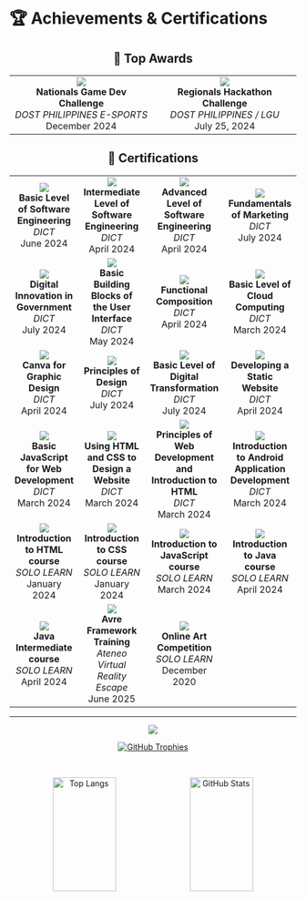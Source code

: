 # 🏆 Achievements & Certifications

<div align="center">

## 🥇 Top Awards

<table>
<tr>
<td align="center" width="300">
<img src="https://img.shields.io/badge/🥉_3rd_Place-Nationals_Game_Dev_Challenge-gold?style=for-the-badge&labelColor=1a1a1a&color=cd7f32">
<br><b>Nationals Game Dev Challenge</b>
<br><i>DOST PHILIPPINES E-SPORTS</i>
<br>December 2024
</td>
<td align="center" width="300">
<img src="https://img.shields.io/badge/🥈_2nd_Place-Regionals_Hackathon_Challenge-silver?style=for-the-badge&labelColor=1a1a1a&color=c0c0c0">
<br><b>Regionals Hackathon Challenge</b>
<br><i>DOST PHILIPPINES / LGU</i>
<br>July 25, 2024
</td>
</tr>
</table>

## 📜 Certifications

<table>
<tr>
<td align="center" width="300">
<img src="https://img.shields.io/badge/2024-Basic_Level_of_Software_Engineering-blue?style=for-the-badge&labelColor=1a1a1a">
<br><b>Basic Level of Software Engineering</b>
<br><i>DICT</i>
<br>June 2024
</td>
<td align="center" width="300">
<img src="https://img.shields.io/badge/2024-Intermediate_Level_of_Software_Engineering-blue?style=for-the-badge&labelColor=1a1a1a">
<br><b>Intermediate Level of Software Engineering</b>
<br><i>DICT</i>
<br>April 2024
</td>
<td align="center" width="300">
<img src="https://img.shields.io/badge/2024-Advanced_Level_of_Software_Engineering-blue?style=for-the-badge&labelColor=1a1a1a">
<br><b>Advanced Level of Software Engineering</b>
<br><i>DICT</i>
<br>April 2024
</td>
<td align="center" width="300">
<img src="https://img.shields.io/badge/2024-Fundamentals_of_Marketing-blue?style=for-the-badge&labelColor=1a1a1a">
<br><b>Fundamentals of Marketing</b>
<br><i>DICT</i>
<br>July 2024
</td>
</tr>
<tr>
<td align="center" width="300">
<img src="https://img.shields.io/badge/2024-Digital_Innovation_in_Government-blue?style=for-the-badge&labelColor=1a1a1a">
<br><b>Digital Innovation in Government</b>
<br><i>DICT</i>
<br>July 2024
</td>
<td align="center" width="300">
<img src="https://img.shields.io/badge/2024-Basic_Building_Blocks_of_UI-blue?style=for-the-badge&labelColor=1a1a1a">
<br><b>Basic Building Blocks of the User Interface</b>
<br><i>DICT</i>
<br>May 2024
</td>
<td align="center" width="300">
<img src="https://img.shields.io/badge/2024-Functional_Composition-blue?style=for-the-badge&labelColor=1a1a1a">
<br><b>Functional Composition</b>
<br><i>DICT</i>
<br>April 2024
</td>
<td align="center" width="300">
<img src="https://img.shields.io/badge/2024-Basic_Level_of_Cloud_Computing-blue?style=for-the-badge&labelColor=1a1a1a">
<br><b>Basic Level of Cloud Computing</b>
<br><i>DICT</i>
<br>March 2024
</td>
</tr>
<tr>
<td align="center" width="300">
<img src="https://img.shields.io/badge/2024-Canva_for_Graphic_Design-blue?style=for-the-badge&labelColor=1a1a1a">
<br><b>Canva for Graphic Design</b>
<br><i>DICT</i>
<br>April 2024
</td>
<td align="center" width="300">
<img src="https://img.shields.io/badge/2024-Principles_of_Design-blue?style=for-the-badge&labelColor=1a1a1a">
<br><b>Principles of Design</b>
<br><i>DICT</i>
<br>July 2024
</td>
<td align="center" width="300">
<img src="https://img.shields.io/badge/2024-Basic_Level_of_Digital_Transformation-blue?style=for-the-badge&labelColor=1a1a1a">
<br><b>Basic Level of Digital Transformation</b>
<br><i>DICT</i>
<br>July 2024
</td>
<td align="center" width="300">
<img src="https://img.shields.io/badge/2024-Developing_a_Static_Website-blue?style=for-the-badge&labelColor=1a1a1a">
<br><b>Developing a Static Website</b>
<br><i>DICT</i>
<br>April 2024
</td>
</tr>
<tr>
<td align="center" width="300">
<img src="https://img.shields.io/badge/2024-Basic_JavaScript_for_Web_Development-yellow?style=for-the-badge&labelColor=1a1a1a">
<br><b>Basic JavaScript for Web Development</b>
<br><i>DICT</i>
<br>March 2024
</td>
<td align="center" width="300">
<img src="https://img.shields.io/badge/2024-HTML_and_CSS_Website_Design-orange?style=for-the-badge&labelColor=1a1a1a">
<br><b>Using HTML and CSS to Design a Website</b>
<br><i>DICT</i>
<br>March 2024
</td>
<td align="center" width="300">
<img src="https://img.shields.io/badge/2024-Principles_of_Web_Development-orange?style=for-the-badge&labelColor=1a1a1a">
<br><b>Principles of Web Development and Introduction to HTML</b>
<br><i>DICT</i>
<br>March 2024
</td>
<td align="center" width="300">
<img src="https://img.shields.io/badge/2024-Android_App_Development-green?style=for-the-badge&labelColor=1a1a1a">
<br><b>Introduction to Android Application Development</b>
<br><i>DICT</i>
<br>March 2024
</td>
</tr>
<tr>
<td align="center" width="300">
<img src="https://img.shields.io/badge/2024-Introduction_to_HTML-purple?style=for-the-badge&labelColor=1a1a1a">
<br><b>Introduction to HTML course</b>
<br><i>SOLO LEARN</i>
<br>January 2024
</td>
<td align="center" width="300">
<img src="https://img.shields.io/badge/2024-Introduction_to_CSS-purple?style=for-the-badge&labelColor=1a1a1a">
<br><b>Introduction to CSS course</b>
<br><i>SOLO LEARN</i>
<br>January 2024
</td>
<td align="center" width="300">
<img src="https://img.shields.io/badge/2024-Introduction_to_JavaScript-yellow?style=for-the-badge&labelColor=1a1a1a">
<br><b>Introduction to JavaScript course</b>
<br><i>SOLO LEARN</i>
<br>March 2024
</td>
<td align="center" width="300">
<img src="https://img.shields.io/badge/2024-Introduction_to_Java-red?style=for-the-badge&labelColor=1a1a1a">
<br><b>Introduction to Java course</b>
<br><i>SOLO LEARN</i>
<br>April 2024
</td>
</tr>
<tr>
<td align="center" width="300">
<img src="https://img.shields.io/badge/2024-Java_Intermediate-red?style=for-the-badge&labelColor=1a1a1a">
<br><b>Java Intermediate course</b>
<br><i>SOLO LEARN</i>
<br>April 2024
</td>
<td align="center" width="300">
<img src="https://img.shields.io/badge/2025-Avre_Framework_Training-indigo?style=for-the-badge&labelColor=1a1a1a">
<br><b>Avre Framework Training</b>
<br><i>Ateneo Virtual Reality Escape</i>
<br>June 2025
</td>
<td align="center" width="300">
<img src="https://img.shields.io/badge/2020-Online_Art_Competition-pink?style=for-the-badge&labelColor=1a1a1a">
<br><b>Online Art Competition</b>
<br><i>SOLO LEARN</i>
<br>December 2020
</td>
<td align="center" width="300">
</td>
</tr>
</table>

</div>

---

<p align="center">
  <a href="#">
   <img src="https://skillicons.dev/icons?i=docker,unity,tensorflow,django,flask,laravel,postman,supabase,firebase,react,vue,vuetify,ts,mui,tailwind,bootstrap,flutter&perline=18" />
  </a>
</p>

<!-- About Me Section -->

<!-- Trophy Section -->


<p align="center"> 
  <a href="https://github.com/ryo-ma/github-profile-trophy">
   <img src="https://github-profile-trophy.vercel.app/?username=centmarde&row=1&column=7&theme=darkhub" alt="GitHub Trophies" />
  </a>
</p>

<br>

<p align="center">
  <img alt="Top Langs" width="47%" height="200" src="https://github-readme-stats.vercel.app/api/top-langs/?username=centmarde&layout=compact&bg_color=00000000" />
  <img alt="GitHub Stats" width="47%" height="200" src="https://github-readme-stats.vercel.app/api?username=centmarde&show_icons=true&bg_color=00000000" />
</p>


